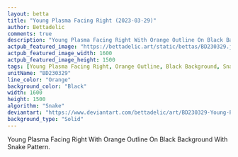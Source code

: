 ```yaml
---
layout: betta
title: "Young Plasma Facing Right (2023-03-29)"
author: Bettadelic
comments: true
description: "Young Plasma Facing Right With Orange Outline On Black Background With Snake Pattern."
actpub_featured_image: "https://bettadelic.art/static/bettas/BD230329.jpg"
actpub_featured_image_width: 1600
actpub_featured_image_height: 1500
tags: [Young Plasma Facing Right, Orange Outline, Black Background, Snake Pattern, March 2023, Solid Background Pattern]
unitName: "BD230329"
line_color: "Orange"
background_color: "Black"
width: 1600
height: 1500
algorithm: "Snake"
deviantart: "https://www.deviantart.com/bettadelic/art/BD230329-Young-Plasma-Facing-Right-2023-03-29-955755120"
background_type: "Solid"
---
```


Young Plasma Facing Right With Orange Outline On Black Background With Snake Pattern.
